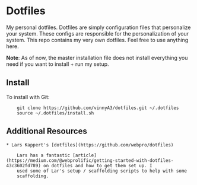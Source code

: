 # Dotfiles

My personal dotfiles.  Dotfiles are simply configuration files that personalize
your system.  These configs are responsible for the personalization of your
system.  This
repo contains my very own dotfiles.  Feel free to use anything here.

**Note**: As of now, the master installation file does not install everything
you need if you want to install + run my setup.


## Install

To install with Git:

```
    git clone https://github.com/vinnyA3/dotfiles.git ~/.dotfiles
    source ~/.dotfiles/install.sh
```

## Additional Resources

    * Lars Kappert's [dotfiles](https://github.com/webpro/dotfiles)

        Lars has a fantastic [article](https://medium.com/@webprolific/getting-started-with-dotfiles-43c3602fd789) on dotfiles and how to get them set up. I
        used some of Lar's setup / scaffolding scripts to help with some
        scaffolding. 

